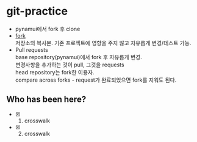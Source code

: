 # git-practice
- pynamui에서 fork 후 clone
- [fork](https://docs.github.com/en/get-started/quickstart/fork-a-repo)  
저장소의 복사본. 기존 프로젝트에 영향을 주지 않고 자유롭게 변경/테스트 가능.
- Pull requests  
base repository(pynamui)에서 fork 후 자유롭게 변경.  
변경사항을 추가하는 것이 pull, 그것을 requests  
head repository는 fork한 이용자.  
compare across forks - request가 완료되었으면 fork를 지워도 된다.


## Who has been here?

- [x] 1. crosswalk
- [x] 2. crosswalk